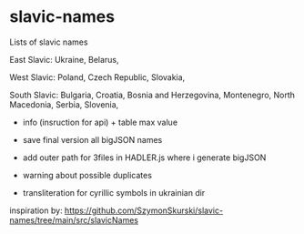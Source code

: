 # slavic-names

Lists of slavic names

East Slavic:
  Ukraine,
  Belarus,
  
West Slavic:
  Poland,
  Czech Republic,
  Slovakia,
  
South Slavic:
  Bulgaria,
  Croatia,
  Bosnia and Herzegovina,
  Montenegro,
  North Macedonia,
  Serbia,
  Slovenia,

- info (insruction for api) + table max value 
- save final version all bigJSON names

- add outer path for 3files in HADLER.js where i generate bigJSON
- warning about possible duplicates
- transliteration for cyrillic symbols in ukrainian dir

inspiration by: https://github.com/SzymonSkurski/slavic-names/tree/main/src/slavicNames
